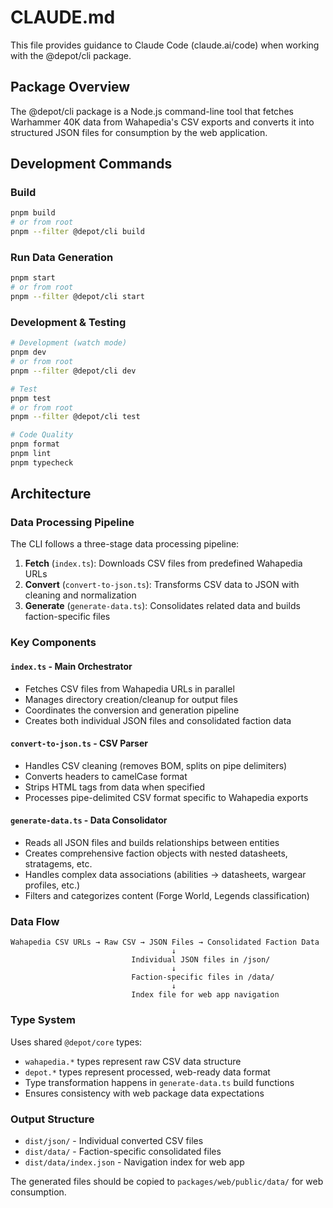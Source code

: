 # CLAUDE.md

This file provides guidance to Claude Code (claude.ai/code) when working with the @depot/cli package.

## Package Overview

The @depot/cli package is a Node.js command-line tool that fetches Warhammer 40K data from Wahapedia's CSV exports and converts it into structured JSON files for consumption by the web application.

## Development Commands

### Build
```bash
pnpm build
# or from root
pnpm --filter @depot/cli build
```

### Run Data Generation
```bash
pnpm start
# or from root
pnpm --filter @depot/cli start
```

### Development & Testing
```bash
# Development (watch mode)
pnpm dev
# or from root
pnpm --filter @depot/cli dev

# Test
pnpm test
# or from root
pnpm --filter @depot/cli test

# Code Quality
pnpm format
pnpm lint
pnpm typecheck
```

## Architecture

### Data Processing Pipeline

The CLI follows a three-stage data processing pipeline:

1. **Fetch** (`index.ts`): Downloads CSV files from predefined Wahapedia URLs
2. **Convert** (`convert-to-json.ts`): Transforms CSV data to JSON with cleaning and normalization
3. **Generate** (`generate-data.ts`): Consolidates related data and builds faction-specific files

### Key Components

#### `index.ts` - Main Orchestrator
- Fetches CSV files from Wahapedia URLs in parallel
- Manages directory creation/cleanup for output files
- Coordinates the conversion and generation pipeline
- Creates both individual JSON files and consolidated faction data

#### `convert-to-json.ts` - CSV Parser
- Handles CSV cleaning (removes BOM, splits on pipe delimiters)
- Converts headers to camelCase format
- Strips HTML tags from data when specified
- Processes pipe-delimited CSV format specific to Wahapedia exports

#### `generate-data.ts` - Data Consolidator
- Reads all JSON files and builds relationships between entities
- Creates comprehensive faction objects with nested datasheets, stratagems, etc.
- Handles complex data associations (abilities → datasheets, wargear profiles, etc.)
- Filters and categorizes content (Forge World, Legends classification)

### Data Flow

```
Wahapedia CSV URLs → Raw CSV → JSON Files → Consolidated Faction Data
                                    ↓
                           Individual JSON files in /json/
                                    ↓
                           Faction-specific files in /data/
                                    ↓
                           Index file for web app navigation
```

### Type System

Uses shared `@depot/core` types:
- `wahapedia.*` types represent raw CSV data structure
- `depot.*` types represent processed, web-ready data format
- Type transformation happens in `generate-data.ts` build functions
- Ensures consistency with web package data expectations

### Output Structure

- `dist/json/` - Individual converted CSV files
- `dist/data/` - Faction-specific consolidated files  
- `dist/data/index.json` - Navigation index for web app

The generated files should be copied to `packages/web/public/data/` for web consumption.